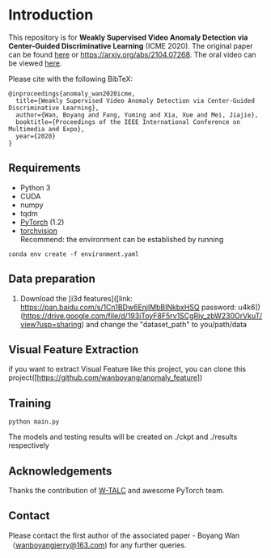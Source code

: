 # Introduction
This repository is for **Weakly Supervised Video Anomaly Detection via Center-Guided Discriminative Learning** (ICME 2020). The original paper can be found [here](https://ieeexplore.ieee.org/document/9102722) or https://arxiv.org/abs/2104.07268. The oral video can be viewed [here](https://www.bilibili.com/video/BV1fT4y1P73i/).

Please cite with the following BibTeX:

```
@inproceedings{anomaly_wan2020icme,
  title={Weakly Supervised Video Anomaly Detection via Center-Guided Discriminative Learning},
  author={Wan, Boyang and Fang, Yuming and Xia, Xue and Mei, Jiajie},
  booktitle={Proceedings of the IEEE International Conference on Multimedia and Expo},
  year={2020}
}
```



## Requirements
* Python 3
* CUDA
* numpy
* tqdm
* [PyTorch](http://pytorch.org/) (1.2)
* [torchvision](http://pytorch.org/)  
Recommend: the environment can be established by running

```
conda env create -f environment.yaml
```


## Data preparation
1. Download the [i3d features]([link: https://pan.baidu.com/s/1Cn1BDw6EnjlMbBINkbxHSQ password: u4k6])(https://drive.google.com/file/d/193jToyF8F5rv1SCgRiy_zbW230OrVkuT/view?usp=sharing) and change the "dataset_path" to you/path/data

## Visual Feature Extraction
if you want to extract Visual Feature like this project, you can clone this project([https://github.com/wanboyang/anomaly_feature])


## Training

```
python main.py
```
The models and testing results will be created on ./ckpt and ./results respectively

## Acknowledgements
Thanks the contribution of [W-TALC](https://github.com/sujoyp/wtalc-pytorch) and awesome PyTorch team.

## Contact
Please contact the first author of the associated paper - Boyang Wan （wanboyangjerry@163.com) for any further queries.

